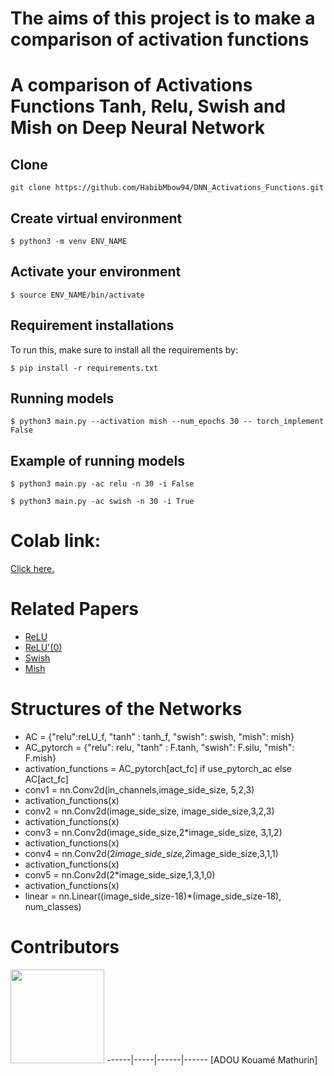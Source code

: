 # The aims of this project is to make a comparison of activation functions

# A comparison of Activations Functions  Tanh, Relu, Swish and Mish on Deep Neural Network

## Clone 

```
git clone https://github.com/HabibMbow94/DNN_Activations_Functions.git 
```
## Create virtual environment ##

```
$ python3 -m venv ENV_NAME
```
## Activate your environment ##

```
$ source ENV_NAME/bin/activate
```

## Requirement installations ##
To run this, make sure to install all the requirements by:

```
$ pip install -r requirements.txt 
```
## Running models  ##

```
$ python3 main.py --activation mish --num_epochs 30 -- torch_implement False  
```
## Example of running models ##
```
$ python3 main.py -ac relu -n 30 -i False  
```

```
$ python3 main.py -ac swish -n 30 -i True 
```
# Colab link:
[Click here.](https://colab.research.google.com/drive/1sz9kNF_jA0RTw9HlhTKheNwwWddRBr7u?usp=sharing)

# Related Papers #


* <a href= 'https://arxiv.org/pdf/1803.08375.pdf'> ReLU </a>
* <a href= 'https://hal.archives-ouvertes.fr/hal-03265059v2/document '> ReLU'(0) </a>
* <a href= 'https://en.wikipedia.org/wiki/Swish_function '> Swish  </a>
* <a href= 'https://www.bmvc2020-conference.com/assets/papers/0928.pdf'> Mish</a>

#  Structures of the Networks  #
* AC = {"relu":reLU_f, "tanh" : tanh_f, "swish": swish, "mish": mish}
* AC_pytorch = {"relu": relu, "tanh" : F.tanh, "swish": F.silu, "mish": F.mish}
* activation_functions = AC_pytorch[act_fc] if use_pytorch_ac else AC[act_fc]
* conv1 = nn.Conv2d(in_channels,image_side_size, 5,2,3)
* activation_functions(x)
* conv2 = nn.Conv2d(image_side_size, image_side_size,3,2,3)
* activation_functions(x)
* conv3 = nn.Conv2d(image_side_size,2*image_side_size, 3,1,2)
* activation_functions(x)
* conv4 = nn.Conv2d(2*image_side_size,2*image_side_size,3,1,1)
* activation_functions(x)
* conv5 = nn.Conv2d(2*image_side_size,1,3,1,0)
* activation_functions(x)
* linear = nn.Linear((image_side_size-18)*(image_side_size-18), num_classes)



# Contributors
<img src="/Users/akmadou/Downloads/Function_activation/Beamer/mi.jpeg" width="150" height="150"> 
<!-- | <img src="https://avatars.githubusercontent.com/u/72751041?v=4" width="100" height="100"> | <img src="https://avatars.githubusercontent.com/u/98966969?v=4" width="100" height="100"> | <img src="https://avatars.githubusercontent.com/u/99017712?v=4" width="100" height="100"> -->
------|-----|------|------
[ADOU Kouamé Mathurin]

<!-- (https://github.com/FenosoaRandrianjatovo) | [Habib Mbow] -->


<!-- (https://github.com/HabibMbow94) | [Santatriniaina Avotra Randrianambinina](https://github.com/AvotraRan) | [Heritiana Daniel Andriasolofo](https://github.com/heritiana-aimsammi-sn2022) -->
 
 
